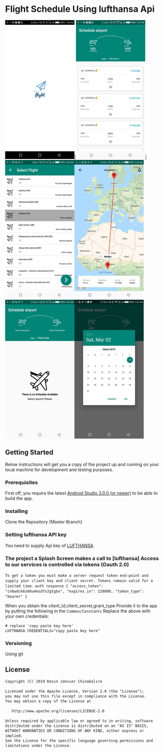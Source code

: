 # Flight Schedule  Using lufthansa Api

<img src="https://github.com/kevinjam/Flight-Schedule/blob/master/art/splash.jpg" height="450">|<img src="https://github.com/kevinjam/Flight-Schedule/blob/master/art/main.jpg" height="450">|<img src="https://github.com/kevinjam/Flight-Schedule/blob/master/art/selectFly.jpg" height="450"><img src="https://github.com/kevinjam/Flight-Schedule/blob/master/art/map.jpg" height="450">
<img src="https://github.com/kevinjam/Flight-Schedule/blob/master/art/main_before.jpg" height="450"><img src="https://github.com/kevinjam/Flight-Schedule/blob/master/art/calendar.jpg" height="450">

## Getting Started

Below instructions will get you a copy of the project up and running on your local machine for development and testing purposes.

### Prerequisites

First off, you require the latest [Android Studio 3.0.0 (or newer)](https://developer.android.com/studio) to be able to build the app.

### Installing
Clone the Repository {Master Branch}

### Setting lufthansa API key
You need to supply Api key of [LUFTHANSA](https://developer.lufthansa.com).

### The project a Splash Screen makes a call to [lufthansa]  Access to our services is controlled via tokens (Oauth 2.0)


`
To get a token you must make a server request token end-point and supply your client key and client secret. Tokens remain valid for a limited time.
`
`auth response {
  "access_token": "cn6wdck6z66u4msdfx2gtgbx",
   "expires_in": 129600,
    "token_type": "bearer"
  }`

When you obtain the client_id,client_secret,grant_type Provide it to the app by putting the following in the
`Common/Constants` Replace the above with your own credentials:

```
# replace 'copy paste key here'
LUFTHANSA CREDENTIALS="copy paste key here"

```
### Versioning

Using git

## License

```
Copyright (C) 2019 Kevin Janvier Chinabalire

Licensed under the Apache License, Version 2.0 (the "License");
you may not use this file except in compliance with the License.
You may obtain a copy of the License at

   http://www.apache.org/licenses/LICENSE-2.0

Unless required by applicable law or agreed to in writing, software
distributed under the License is distributed on an "AS IS" BASIS,
WITHOUT WARRANTIES OR CONDITIONS OF ANY KIND, either express or implied.
See the License for the specific language governing permissions and
limitations under the License.

```